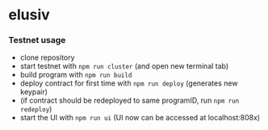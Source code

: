 # elusiv
### Testnet usage
- clone repository
- start testnet with `npm run cluster` (and open new terminal tab)
- build program with `npm run build`
- deploy contract for first time with `npm run deploy` (generates new keypair)
- (if contract should be redeployed to same programID, run `npm run redeploy`)
- start the UI with `npm run ui` (UI now can be accessed at localhost:808x)
